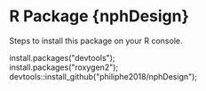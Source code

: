 # R Package {nphDesign}
Steps to install this package on your R console.

install.packages("devtools");            
install.packages("roxygen2");                        
devtools::install_github("philiphe2018/nphDesign"); 
